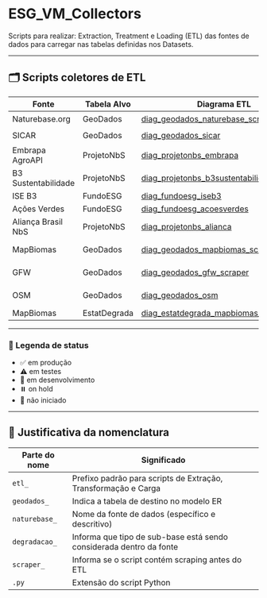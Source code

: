 # ESG_VM_Collectors

Scripts para realizar: Extraction, Treatment e Loading (ETL) das fontes de dados para carregar nas tabelas definidas nos Datasets.

---

## 🗂️ Scripts coletores de ETL

| Fonte                  | Tabela Alvo       | Diagrama ETL                                                                  | Script Python                                                                      | Status             |
|------------------------|-------------------|-------------------------------------------------------------------------------|-------------------------------------------------------------------------------------|--------------------|
| Naturebase.org         | GeoDados          | [diag_geodados_naturebase_scraper](./diag_geodados_naturebase_scraper.md)   | [etl_geodados_naturebase_scraper.py](./etl_geodados_naturebase_scraper.py)       | ⏸️ on hold         |
| SICAR                  | GeoDados          | [diag_geodados_sicar](./diag_geodados_sicar.md)                             | [etl_geodados_sicar.py](./etl_geodados_sicar.py)                                 | ⏸️ on hold         |
| Embrapa AgroAPI        | ProjetoNbS        | [diag_projetonbs_embrapa](./diag_projetonbs_embrapa.md)                     | [etl_projetonbs_embrapa.py](./etl_projetonbs_embrapa.py)                         | 🚫 não iniciado    |
| B3 Sustentabilidade    | ProjetoNbS        | [diag_projetonbs_b3sustentabilidade](./diag_projetonbs_b3sustentabilidade.md)| [etl_projetonbs_b3sustentabilidade.py](./etl_projetonbs_b3sustentabilidade.py)   | 🚫 não iniciado    |
| ISE B3                 | FundoESG          | [diag_fundoesg_iseb3](./diag_fundoesg_iseb3.md)                             | [etl_fundoesg_iseb3.py](./etl_fundoesg_iseb3.py)                                 | 🚫 não iniciado    |
| Ações Verdes           | FundoESG          | [diag_fundoesg_acoesverdes](./diag_fundoesg_acoesverdes.md)                 | [etl_fundoesg_acoesverdes.py](./etl_fundoesg_acoesverdes.py)                     | 🚫 não iniciado    |
| Aliança Brasil NbS     | ProjetoNbS        | [diag_projetonbs_alianca](./diag_projetonbs_alianca.md)                     | [etl_projetonbs_alianca.py](./etl_projetonbs_alianca.py)                         | 🚫 não iniciado    |
| MapBiomas              | GeoDados          | [diag_geodados_mapbiomas_scraper](./diag_geodados_mapbiomas_scraper.md)     | [etl_geodados_mapbiomas_scraper.py](./etl_geodados_mapbiomas_scraper.py)         | 🚧 em desenvolvimento |
| GFW                    | GeoDados          | [diag_geodados_gfw_scraper](./diag_geodados_gfw_scraper.md)                 | [etl_geodados_gfw_scraper.py](./etl_geodados_gfw_scraper.py)                     | 🚧 em desenvolvimento |
| OSM                    | GeoDados          | [diag_geodados_osm](./diag_geodados_osm.md)                                 | [etl_geodados_osm.py](./etl_geodados_osm.py)                                     | 🚧 em desenvolvimento |
| MapBiomas   | EstatDegrada      | [diag_estatdegrada_mapbiomas_degradacao](./diag_estatdegrada_mapbiomas_degradacao.md) | [etl_estatdegrada_mapbiomas_degradacao.py](./etl_estatdegrada_mapbiomas_degradacao.py) | ⚠️ em testes       |

---

### 🔖 Legenda de status

- ✅ em produção
- ⚠️ em testes
- 🚧 em desenvolvimento
- ⏸️ on hold
- 🚫 não iniciado

---

## 🧩 Justificativa da nomenclatura

| Parte do nome   | Significado                                                                 |
|------------------|------------------------------------------------------------------------------|
| `etl_`           | Prefixo padrão para scripts de Extração, Transformação e Carga              |
| `geodados_`      | Indica a tabela de destino no modelo ER                                     |
| `naturebase_`    | Nome da fonte de dados (específico e descritivo)                            |
| `degradacao_`    | Informa que tipo de sub-base está sendo considerada dentro da fonte         |
| `scraper_`       | Informa se o script contém scraping antes do ETL                            |
| `.py`            | Extensão do script Python                                                   |
